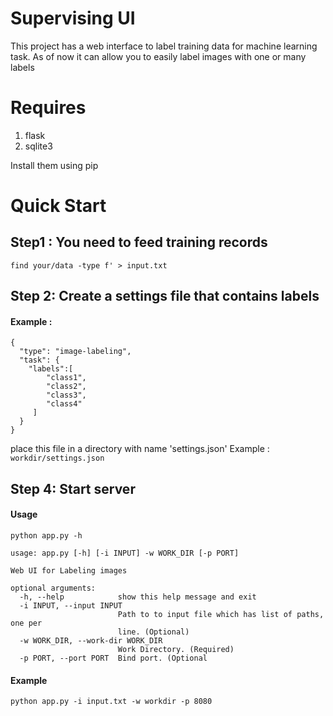 # Supervising UI

This project has a web interface to label training data for machine learning task.
As of now it can allow you to easily label images with one or many labels


# Requires

1. flask
2. sqlite3

Install them using pip

# Quick Start

## Step1 : You need to feed training records

`find your/data -type f' > input.txt`

## Step 2: Create a settings file that contains labels

#### Example :

```
{
  "type": "image-labeling",
  "task": {
	"labels":[
		"class1",
		"class2",
		"class3",
		"class4"
	 ]
  }
}
```
place this file in a directory with name 'settings.json'
Example : `workdir/settings.json`

## Step 4: Start server

#### Usage

`python app.py -h`

```
usage: app.py [-h] [-i INPUT] -w WORK_DIR [-p PORT]

Web UI for Labeling images

optional arguments:
  -h, --help            show this help message and exit
  -i INPUT, --input INPUT
                        Path to to input file which has list of paths, one per
                        line. (Optional)
  -w WORK_DIR, --work-dir WORK_DIR
                        Work Directory. (Required)
  -p PORT, --port PORT  Bind port. (Optional
```

#### Example 

`python app.py -i input.txt -w workdir -p 8080`
